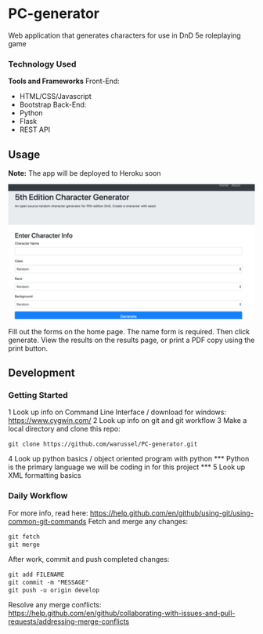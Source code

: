 # PC-generator

Web application that generates characters for use in DnD 5e roleplaying game

### Technology Used

**Tools and Frameworks**
Front-End:
- HTML/CSS/Javascript 
- Bootstrap
Back-End:
- Python 
- Flask
- REST API

## Usage

**Note:** The app will be deployed to Heroku soon

![HomePage](screenshot_home.png)

Fill out the forms on the home page. The name form is required. Then click generate. View the results on the results page, or print a PDF copy using the print button.

## Development

### Getting Started
1 Look up info on Command Line Interface / download for windows: https://www.cygwin.com/
2 Look up info on git and git workflow
3 Make a local directory and clone this repo:
```
git clone https://github.com/warussel/PC-generator.git
```
4 Look up python basics / object oriented program with python
  *** Python is the primary language we will be coding in for this project ***
5 Look up XML formatting basics

### Daily Workflow
For more info, read here: https://help.github.com/en/github/using-git/using-common-git-commands
Fetch and merge any changes: 
``` 
git fetch
git merge
```
After work, commit and push completed changes:
```
git add FILENAME
git commit -m "MESSAGE"
git push -u origin develop
```
Resolve any merge conflicts: https://help.github.com/en/github/collaborating-with-issues-and-pull-requests/addressing-merge-conflicts
